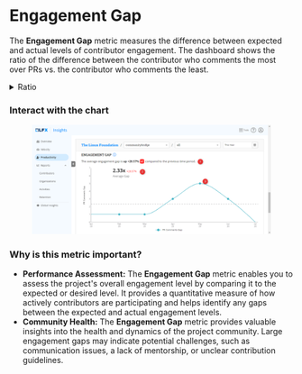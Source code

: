 # Engagement Gap

The **Engagement Gap** metric measures the difference between expected and actual levels of contributor engagement. The dashboard shows the ratio of the difference between the contributor who comments the most over PRs vs. the contributor who comments the least.

<details>

<summary>Ratio</summary>

In a given time period if a contributor has commented 10 times on one or more PRs and there is a contributor who has commented only once, the ratio is 1:10 or 10x (y-axis).

</details>

### Interact with the chart

<figure><img src="../../../.gitbook/assets/2023-07-13_15h14_34.png" alt=""><figcaption></figcaption></figure>

### Why is this metric important?

* **Performance Assessment:** The **Engagement Gap** metric enables you to assess the project's overall engagement level by comparing it to the expected or desired level. It provides a quantitative measure of how actively contributors are participating and helps identify any gaps between the expected and actual engagement levels.
* **Community Health:** The **Engagement Gap** metric provides valuable insights into the health and dynamics of the project community. Large engagement gaps may indicate potential challenges, such as communication issues, a lack of mentorship, or unclear contribution guidelines.
